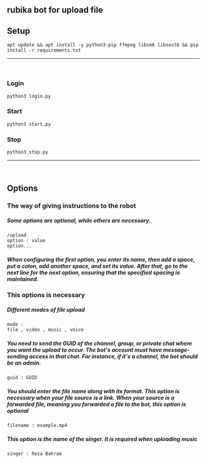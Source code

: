 ## rubika bot for upload file 

## Setup
```
apt update && apt install -y python3-pip ffmpeg libsm6 libxext6 && pip install -r requirements.txt
```
<hr>
</br>


### Login
```
python3 login.py
```
### Start
```
python3 start.py
```
### Stop
```
python3 stop.py
```
<hr>
</br>

## Options

### The way of giving instructions to the robot
##### Some options are optional, while others are necessary.

```
/upload
option : value
option...
```
##### When configuring the first option, you enter its name, then add a space, put a colon, add another space, and set its value. After that, go to the next line for the next option, ensuring that the specified spacing is maintained.


### This options is necessary

##### Different modes of file upload
```
mode : 
file , video , music , voice
```

##### You need to send the GUID of the channel, group, or private chat where you want the upload to occur. The bot's account must have message-sending access in that chat. For instance, if it's a channel, the bot should be an admin.
```
guid : GUID
```

##### You should enter the file name along with its format. This option is necessary when your file source is a link. When your source is a forwarded file, meaning you forwarded a file to the bot, this option is optional
```
filename : example.mp4
```

##### This option is the name of the singer. It is required when uploading music
```
singer : Reza Bahram
```

